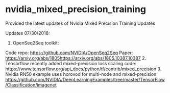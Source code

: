 # nvidia_mixed_precision_training
Provided the latest updates of Nvidia Mixed Precision Training Updates

Updates 07/30/2018:
1. OpenSeq2Seq toolkit: 
  
  Code repo: https://github.com/NVIDIA/OpenSeq2Seq
  Paper: https://arxiv.org/abs/1805https://arxiv.org/abs/1805.10387.10387
2. Tensorflow recently added mixed-precision loss scaling code: 
  https://www.tensorflow.org/api_docs/python/tf/contrib/mixed_precision
3. Nvidia RN50 example uses horovod for multi-node and mixed-precision: 
  https://github.com/NVIDIA/DeepLearningExamples/tree/master/TensorFlow/Classification/imagenet
